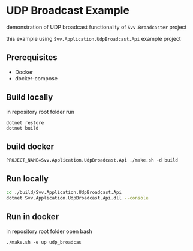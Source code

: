 # UDP Broadcast Example

demonstration of UDP broadcast functionality of `Svv.Broadcaster` project

this example using `Svv.Application.UdpBroadcast.Api` example project

## Prerequisites

* Docker
* docker-compose

## Build locally
in repository root folder run

```shell script
dotnet restore
dotnet build
```

## build docker

```shell script
PROJECT_NAME=Svv.Application.UdpBroadcast.Api ./make.sh -d build
```

## Run locally

```sh
cd ./build/Svv.Application.UdpBroadcast.Api
dotnet Svv.Application.UdpBroadcast.Api.dll --console
```


## Run in docker
in repository root folder open bash

```shell script
./make.sh -e up udp_broadcas
```

